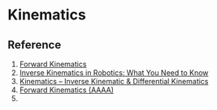 # Kinematics




## Reference
1. [Forward Kinematics](https://www.rosroboticslearning.com/forward-kinematics)
2. [Inverse Kinematics in Robotics: What You Need to Know](https://robodk.com/blog/inverse-kinematics-in-robotics-what-you-need-to-know/)
3. [Kinematics – Inverse Kinematic & Differential Kinematics](https://globex.coe.pku.edu.cn/file/upload/201807/05/2023027818.pdf)
4. [Forward Kinematics (AAAA)](https://robotics-explained.com/forwardkinematics)
5. 
